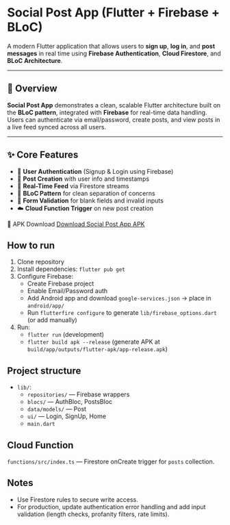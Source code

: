# Social Post App (Flutter + Firebase + BLoC)

A modern Flutter application that allows users to **sign up**, **log in**, and **post messages** in real time using **Firebase Authentication**, **Cloud Firestore**, and **BLoC Architecture**.

---

## 🧠 Overview

**Social Post App** demonstrates a clean, scalable Flutter architecture built on the **BLoC pattern**, integrated with **Firebase** for real-time data handling.  
Users can authenticate via email/password, create posts, and view posts in a live feed synced across all users.

---

## ✨ Core Features

- 🔐 **User Authentication** (Signup & Login using Firebase)
- 💬 **Post Creation** with user info and timestamps
- 🔄 **Real-Time Feed** via Firestore streams
- 🧠 **BLoC Pattern** for clean separation of concerns
- 🚫 **Form Validation** for blank fields and invalid inputs
- ☁️ **Cloud Function Trigger** on new post creation

📱 APK Download
[Download Social Post App APK](https://github.com/bhaveshshiyani/social-post-app/releases/download/v.1.0.0/app-release.apk)

## How to run
1. Clone repository
2. Install dependencies: `flutter pub get`
3. Configure Firebase:
    - Create Firebase project
    - Enable Email/Password auth
    - Add Android app and download `google-services.json` -> place in `android/app/`
    - Run `flutterfire configure` to generate `lib/firebase_options.dart` (or add manually)
4. Run:
    - `flutter run` (development)
    - `flutter build apk --release` (generate APK at `build/app/outputs/flutter-apk/app-release.apk`)

## Project structure
- `lib/`:
    - `repositories/` — Firebase wrappers
    - `blocs/` — AuthBloc, PostsBloc
    - `data/models/` — Post
    - `ui/` — Login, SignUp, Home
    - `main.dart`

## Cloud Function
`functions/src/index.ts` — Firestore onCreate trigger for `posts` collection.

## Notes
- Use Firestore rules to secure write access.
- For production, update authentication error handling and add input validation (length checks, profanity filters, rate limits).
